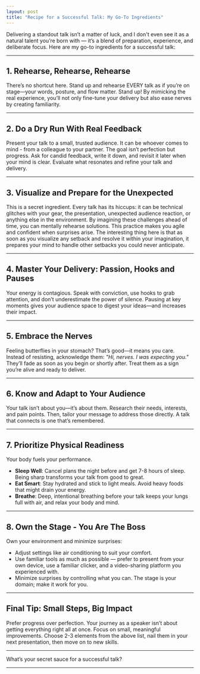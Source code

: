 ```yaml
---
layout: post
title: "Recipe for a Successful Talk: My Go-To Ingredients"
---
```


Delivering a standout talk isn’t a matter of luck, and I don't even see it as a natural talent you’re born with — it’s a blend of preparation, experience, and deliberate focus. Here are my go-to ingredients for a successful talk:

---

## 1. Rehearse, Rehearse, Rehearse
There’s no shortcut here. Stand up and rehearse EVERY talk as if you’re on stage—your words, posture, and flow matter. Stand up! By mimicking the real experience, you’ll not only fine-tune your delivery but also ease nerves by creating familiarity.

---

## 2. Do a Dry Run With Real Feedback
Present your talk to a small, trusted audience. It can be whoever comes to mind - from a colleague to your partner. The goal isn’t perfection but progress. Ask for candid feedback, write it down, and revisit it later when your mind is clear. Evaluate what resonates and refine your talk and delivery.

---

## 3. Visualize and Prepare for the Unexpected
This is a secret ingredient. Every talk has its hiccups: it can be technical glitches with your gear, the presentation, unexpected audience reaction, or anything else in the environment. By imagining these challenges ahead of time, you can mentally rehearse solutions. This practice makes you agile and confident when surprises arise. 
The interesting thing here is that as soon as you visualize any setback and resolve it within your imagination, it prepares your mind to handle other setbacks you could never anticipate. 

---

## 4. Master Your Delivery: Passion, Hooks and Pauses
Your energy is contagious. Speak with conviction, use hooks to grab attention, and don’t underestimate the power of silence. Pausing at key moments gives your audience space to digest your ideas—and increases their impact.

---

## 5. Embrace the Nerves
Feeling butterflies in your stomach? That’s good—it means you care. Instead of resisting, acknowledge them: _"Hi, nerves. I was expecting you."_ They’ll fade as soon as you begin or shortly after. Treat them as a sign you’re alive and ready to deliver.

---

## 6. Know and Adapt to Your Audience
Your talk isn’t about you—it’s about them. Research their needs, interests, and pain points. Then, tailor your message to address those directly. A talk that connects is one that’s remembered.

---

## 7. Prioritize Physical Readiness
Your body fuels your performance.
- **Sleep Well**: Cancel plans the night before and get 7-8 hours of sleep. Being sharp transforms your talk from good to great.
- **Eat Smart**: Stay hydrated and stick to light meals. Avoid heavy foods that might drain your energy.
- **Breathe**: Deep, intentional breathing before your talk keeps your lungs full with air, and relax your body and mind.

---

## 8. Own the Stage - You Are The Boss
Own your environment and minimize surprises:
- Adjust settings like air conditioning to suit your comfort.
- Use familiar tools as much as possible — prefer to present from your own device, use a familiar clicker, and a video-sharing platform you experienced with.
- Minimize surprises by controlling what you can. The stage is your domain; make it work for you.

---

## Final Tip: Small Steps, Big Impact 
Prefer progress over perfection. Your journey as a speaker isn’t about getting everything right all at once. Focus on small, meaningful improvements. Choose 2-3 elements from the above list, nail them in your next presentation, then move on to new skills. 

---

What’s your secret sauce for a successful talk?  

-----

